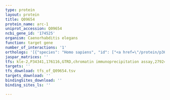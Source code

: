 ```yaml
---
type: protein
layout: protein
title: Q09654
protein_name: arc-1
uniprot_accession: Q09654
ncbi_gene_id: '174525'
organism: Caenorhabditis elegans
function: target gene
number_of_interactions: '1'
orthologs: '[{"species": "Homo sapiens", "id": ["<a href=\"/protein/p36406\">P36406</a>"]}, {"species": "Mus musculus", "id": ["<a href=\"/protein/q8bgx0\">Q8BGX0</a>"]}, {"species": "Rattus norvegicus", "id": ["<a href=\"/protein/h9kve7\">H9KVE7</a>"]}, {"species": "Danio rerio", "id": ["F1Q4Q5"]}]'
jaspar_matrices: ''
tfs: kle-2,P34341,176116,GTRD,chromatin immunoprecipitation assay,27924024%5Buid%5D,No
targets: ''
tfs_download: tfs_of_Q09654.tsv
targets_download: ''
bindingSites_download: ''
binding_sites_ls: ''

---
```

